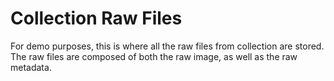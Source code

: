 # Collection Raw Files

For demo purposes, this is where all the raw files from collection are stored. The raw files are composed of both the raw image, as well as the raw metadata.